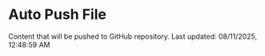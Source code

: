 # Auto Push File

Content that will be pushed to GitHub repository.
Last updated: 08/11/2025, 12:48:59 AM
